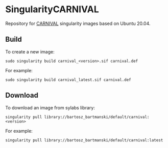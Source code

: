 
# SingularityCARNIVAL

Repository for [CARNIVAL](https://github.com/saezlab/CARNIVAL/)
singularity images based on Ubuntu 20.04. 

## Build

To create a new image:
```
sudo singularity build carnival_<version>.sif carnival.def
```
For example:
```
sudo singularity build carnival_latest.sif carnival.def
```

## Download

To download an image from sylabs library:
```
singularity pull library://bartosz_bartmanski/default/carnival:<version>
```
For example:
```
singularity pull library://bartosz_bartmanski/default/carnival:latest
```

